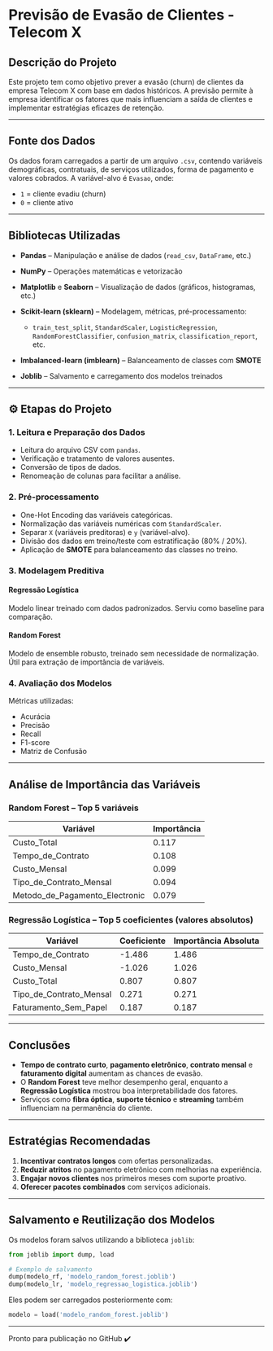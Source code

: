 #  Previsão de Evasão de Clientes - Telecom X

##  Descrição do Projeto

Este projeto tem como objetivo prever a evasão (churn) de clientes da empresa Telecom X com base em dados históricos. A previsão permite à empresa identificar os fatores que mais influenciam a saída de clientes e implementar estratégias eficazes de retenção.

---

##  Fonte dos Dados

Os dados foram carregados a partir de um arquivo `.csv`, contendo variáveis demográficas, contratuais, de serviços utilizados, forma de pagamento e valores cobrados.
A variável-alvo é `Evasao`, onde:

* `1` = cliente evadiu (churn)
* `0` = cliente ativo

---

##  Bibliotecas Utilizadas

* **Pandas** – Manipulação e análise de dados (`read_csv`, `DataFrame`, etc.)
* **NumPy** – Operações matemáticas e vetorizacão
* **Matplotlib** e **Seaborn** – Visualização de dados (gráficos, histogramas, etc.)
* **Scikit-learn (sklearn)** – Modelagem, métricas, pré-processamento:

  * `train_test_split`, `StandardScaler`, `LogisticRegression`, `RandomForestClassifier`, `confusion_matrix`, `classification_report`, etc.
* **Imbalanced-learn (imblearn)** – Balanceamento de classes com **SMOTE**
* **Joblib** – Salvamento e carregamento dos modelos treinados

---

## ⚙ Etapas do Projeto

### 1.  Leitura e Preparação dos Dados

* Leitura do arquivo CSV com `pandas`.
* Verificação e tratamento de valores ausentes.
* Conversão de tipos de dados.
* Renomeação de colunas para facilitar a análise.

### 2.  Pré-processamento

* One-Hot Encoding das variáveis categóricas.
* Normalização das variáveis numéricas com `StandardScaler`.
* Separar `X` (variáveis preditoras) e `y` (variável-alvo).
* Divisão dos dados em treino/teste com estratificação (80% / 20%).
* Aplicação de **SMOTE** para balanceamento das classes no treino.

### 3.  Modelagem Preditiva

####  Regressão Logística

Modelo linear treinado com dados padronizados. Serviu como baseline para comparação.

####  Random Forest

Modelo de ensemble robusto, treinado sem necessidade de normalização. Útil para extração de importância de variáveis.

### 4.  Avaliação dos Modelos

Métricas utilizadas:

* Acurácia
* Precisão
* Recall
* F1-score
* Matriz de Confusão

---

##  Análise de Importância das Variáveis

###  Random Forest – Top 5 variáveis

| Variável                          | Importância |
| --------------------------------- | ----------- |
| Custo\_Total                      | 0.117       |
| Tempo\_de\_Contrato               | 0.108       |
| Custo\_Mensal                     | 0.099       |
| Tipo\_de\_Contrato\_Mensal        | 0.094       |
| Metodo\_de\_Pagamento\_Electronic | 0.079       |

###  Regressão Logística – Top 5 coeficientes (valores absolutos)

| Variável                   | Coeficiente | Importância Absoluta |
| -------------------------- | ----------- | -------------------- |
| Tempo\_de\_Contrato        | -1.486      | 1.486                |
| Custo\_Mensal              | -1.026      | 1.026                |
| Custo\_Total               | 0.807       | 0.807                |
| Tipo\_de\_Contrato\_Mensal | 0.271       | 0.271                |
| Faturamento\_Sem\_Papel    | 0.187       | 0.187                |

---

##  Conclusões

* **Tempo de contrato curto**, **pagamento eletrônico**, **contrato mensal** e **faturamento digital** aumentam as chances de evasão.
* O **Random Forest** teve melhor desempenho geral, enquanto a **Regressão Logística** mostrou boa interpretabilidade dos fatores.
* Serviços como **fibra óptica**, **suporte técnico** e **streaming** também influenciam na permanência do cliente.

---

##  Estratégias Recomendadas

1. **Incentivar contratos longos** com ofertas personalizadas.
2. **Reduzir atritos** no pagamento eletrônico com melhorias na experiência.
3. **Engajar novos clientes** nos primeiros meses com suporte proativo.
4. **Oferecer pacotes combinados** com serviços adicionais.

---

##  Salvamento e Reutilização dos Modelos

Os modelos foram salvos utilizando a biblioteca `joblib`:

```python
from joblib import dump, load

# Exemplo de salvamento
dump(modelo_rf, 'modelo_random_forest.joblib')
dump(modelo_lr, 'modelo_regressao_logistica.joblib')
```

Eles podem ser carregados posteriormente com:

```python
modelo = load('modelo_random_forest.joblib')
```

---

Pronto para publicação no GitHub ✔️
